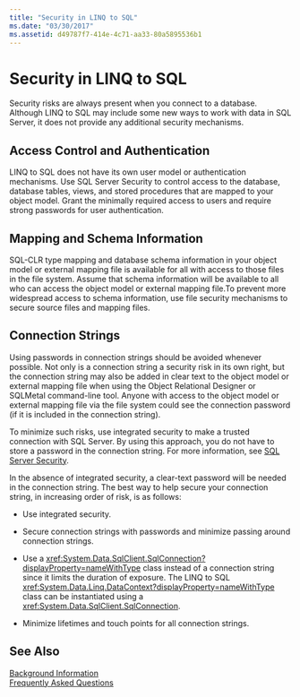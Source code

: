 ```yaml
---
title: "Security in LINQ to SQL"
ms.date: "03/30/2017"
ms.assetid: d49787f7-414e-4c71-aa33-80a5895536b1
---
```

# Security in LINQ to SQL
Security risks are always present when you connect to a database. Although LINQ to SQL may include some new ways to work with data in SQL Server, it does not provide any additional security mechanisms.  
  
## Access Control and Authentication  
 LINQ to SQL does not have its own user model or authentication mechanisms. Use SQL Server Security to control access to the database, database tables, views, and stored procedures that are mapped to your object model. Grant the minimally required access to users and require strong passwords for user authentication.  
  
## Mapping and Schema Information  
 SQL-CLR type mapping and database schema information in your object model or external mapping file is available for all with access to those files in the file system. Assume that schema information will be available to all who can access the object model or external mapping file.To prevent more widespread access to schema information, use file security mechanisms to secure source files and mapping files.  
  
## Connection Strings  
 Using passwords in connection strings should be avoided whenever possible. Not only is a connection string a security risk in its own right, but the connection string may also be added in clear text to the object model or external mapping file when using the Object Relational Designer or SQLMetal command-line tool. Anyone with access to the object model or external mapping file via the file system could see the connection password (if it is included in the connection string).  
  
 To minimize such risks, use integrated security to make a trusted connection with SQL Server. By using this approach, you do not have to store a password in the connection string. For more information, see [SQL Server Security](../../../../../../docs/framework/data/adonet/sql/sql-server-security.md).  
  
 In the absence of integrated security, a clear-text password will be needed in the connection string. The best way to help secure your connection string, in increasing order of risk, is as follows:  
  
- Use integrated security.  
  
- Secure connection strings with passwords and minimize passing around connection strings.  
  
- Use a <xref:System.Data.SqlClient.SqlConnection?displayProperty=nameWithType> class instead of a connection string since it limits the duration of exposure. The LINQ to SQL <xref:System.Data.Linq.DataContext?displayProperty=nameWithType> class can be instantiated using a <xref:System.Data.SqlClient.SqlConnection>.  
  
- Minimize lifetimes and touch points for all connection strings.  
  
## See Also  
 [Background Information](../../../../../../docs/framework/data/adonet/sql/linq/background-information.md)  
 [Frequently Asked Questions](../../../../../../docs/framework/data/adonet/sql/linq/frequently-asked-questions.md)
